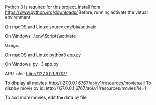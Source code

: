 Python 3 is required for this project. Install from https://www.python.org/downloads/
Before, running activate the virtual environment

On macOS and Linux: 
source env/bin/activate

On Windows: 
.\env\Scripts\activate

Usage:

On macOS and Linux:
python3 app.py

On Windows:
py -3 app.py

API Links:
http://127.0.0.1:6767/

To display all movies: http://127.0.0.1:6767/api/v1/resources/movies/all
To display movie by id: http://127.0.0.1:6767/api/v1/resources/movies?id=1

To add more movies, edit the data.py file 
